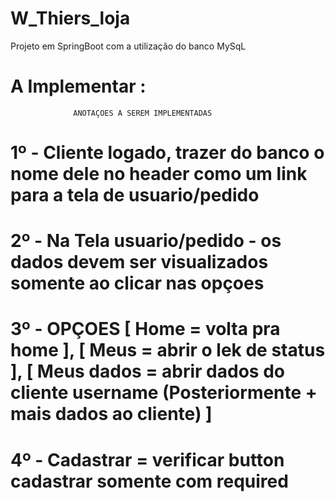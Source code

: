 # W_Thiers_loja


Projeto em SpringBoot com a utilização do banco MySqL






# A Implementar :


                  ANOTAÇOES A SEREM IMPLEMENTADAS 
# 1º - Cliente logado, trazer do banco o nome dele no header como um link para a tela de usuario/pedido
# 2º - Na Tela usuario/pedido - os dados devem ser visualizados somente ao clicar nas opçoes
# 3º - OPÇOES [ Home = volta pra home ], [ Meus = abrir o lek de status ], [ Meus dados = abrir dados do cliente username (Posteriormente + mais dados ao cliente) ]
# 4º - Cadastrar = verificar button cadastrar somente com required
